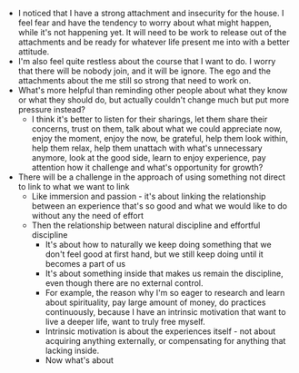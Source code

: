 - I noticed that I have a strong attachment and insecurity for the house. I feel fear and have the tendency to worry about what might happen, while it's not happening yet. It will need to be work to release out of the attachments and be ready for whatever life present me into with a better attitude.
- I'm also feel quite restless about the course that I want to do. I worry that there will be nobody join, and it will be ignore. The ego and the attachments about the me still so strong that need to work on.
- What's more helpful than reminding other people about what they know or what they should do, but actually couldn't change much but put more pressure instead?
    - I think it's better to listen for their sharings, let them share their concerns, trust on them, talk about what we could appreciate now, enjoy the moment, enjoy the now, be grateful, help them look within, help them relax, help them unattach with what's unnecessary anymore, look at the good side, learn to enjoy experience, pay attention how it challenge and what's opportunity for growth?
- There will be a challenge in the approach of using something not direct to link to what we want to link
    - Like immersion and passion - it's about linking the relationship between an experience that's so good and what we would like to do without any the need of effort
    - Then the relationship between natural discipline and effortful discipline
        - It's about how to naturally we keep doing something that we don't feel good at first hand, but we still keep doing until it becomes a part of us
        - It's about something inside that makes us remain the discipline, even though there are no external control.
        - For example, the reason why I'm so eager to research and learn about spirituality, pay large amount of money, do practices continuously, because I have an intrinsic motivation that want to live a deeper life, want to truly free myself.
        - Intrinsic motivation is about the experiences itself - not about acquiring anything externally, or compensating for anything that lacking inside.
        - Now what's about 
